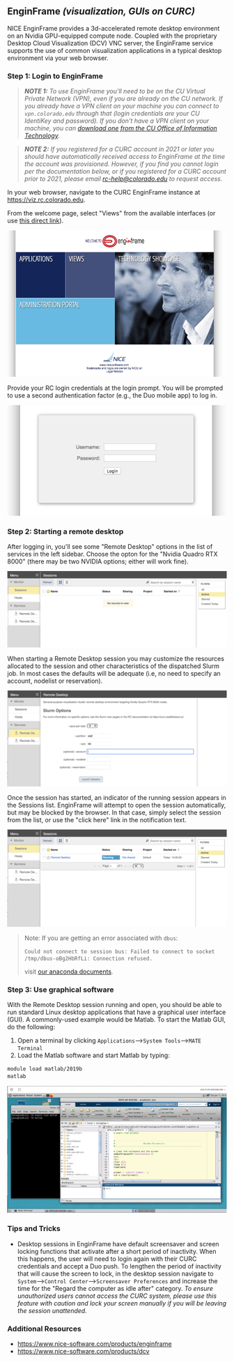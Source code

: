 ## EnginFrame _(visualization, GUIs on CURC)_

NICE EnginFrame provides a 3d-accelerated remote desktop environment on an Nvidia GPU-equipped compute node. Coupled with the proprietary Desktop Cloud Visualization (DCV) VNC server, the EnginFrame service supports the use of common visualization applications in a typical desktop environment via your web browser.


### Step 1: Login to EnginFrame

> **_NOTE 1:_** _To use EnginFrame you'll need to be on the CU Virtual Private Network (VPN), even if you are already on the CU network. If you already have a VPN client on your machine you can connect to `vpn.colorado.edu` through that (login credentials are your CU IdentiKey and password). If you don't have a VPN client on your machine, you can <a href="https://oit.colorado.edu/services/network-internet-services/vpn/help" target="_blank">download one from the CU Office of Information Technology</a>._

> **_NOTE 2:_** _If you registered for a CURC account in 2021 or later you should have automatically received access to EnginFrame at the time the account was provisioned. However, if you find you cannot login per the documentation below, or if you registered for a CURC account prior to 2021, please email [rc-help@colorado.edu](mailto:rc-help@colorado.edu) to request access._

In your web browser, navigate to the CURC EnginFrame instance at
<a href="https://viz.rc.colorado.edu" target="_blank">https://viz.rc.colorado.edu</a>.

From the welcome page, select "Views" from the available interfaces (or use <a href="https://viz.rc.colorado.edu/enginframe/vdi/vdi.xml" target="_blank">this direct link</a>).

![](enginframe/welcome.png)

Provide your RC login credentials at the login prompt. You will be
prompted to use a second authentication factor (e.g., the Duo mobile
app) to log in.

![](enginframe/login.png)


### Step 2: Starting a remote desktop

After logging in, you'll see some "Remote Desktop" options in the list of services in
the left sidebar. Choose the opton for the "Nvidia Quadro RTX 8000" (there may be two NVIDIA options; either will work fine). 

![](enginframe/vdi_new.png)

When starting a Remote Desktop session you may customize the resources allocated to the session and other characteristics of the dispatched Slurm job. In most cases the defaults will be adequate (i.e, no need to specify an account, nodelist or reservation).

![](enginframe/remote-desktop_new.png)

Once the session has started, an indicator of the running session appears in the Sessions list. EnginFrame will attempt to open the session automatically, but may be blocked by the browser. In that case, simply select the session from the list, or use the "click here" link in the notification text.

![](enginframe/session_new.png)

> Note: If you are getting an error associated with `dbus`: 
> ```
> Could not connect to session bus: Failed to connect to socket /tmp/dbus-oBg2HbRfLi: Connection refused.
> ``` 
> visit [our anaconda documents](../software/python.html#dbus-error).


### Step 3: Use graphical software

With the Remote Desktop session running and open, you should be able to run standard Linux desktop applications that have a graphical user interface (GUI). A commonly-used example would be Matlab. To start the Matlab GUI, do the following:

1. Open a terminal by clicking `Applications`-->`System Tools`-->`MATE Terminal`
2. Load the Matlab software and start Matlab by typing:

```bash
module load matlab/2019b
matlab
```

![](enginframe/matlab_enginframe.png)

### Tips and Tricks

* Desktop sessions in EnginFrame have default screensaver and screen locking functions that activate after a short period of inactivity.  When this happens, the user will need to login again with their CURC credentials and accept a Duo push. To lengthen the period of inactivity that will cause the screen to lock, in the desktop session navigate to `System`-->`Control Center`-->`Screensaver Preferences` and increase the time for the "Regard the computer as idle after" category. _To ensure unauthorized users cannot access the CURC system, please use this feature with caution and lock your screen manually if you will be leaving the session unattended._

### Additional Resources

- <a href="https://www.nice-software.com/products/enginframe" target="_blank">https://www.nice-software.com/products/enginframe</a>
- <a href="https://www.nice-software.com/products/dcv" target="_blank">https://www.nice-software.com/products/dcv</a>
